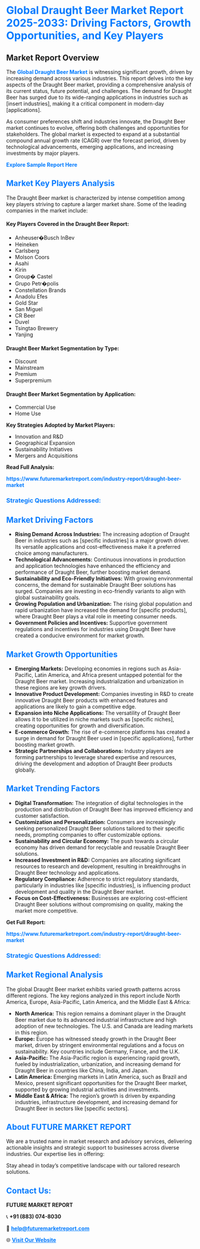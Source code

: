 <h1 style="color: #007BFF;">Global Draught Beer Market Report 2025-2033: Driving Factors, Growth Opportunities, and Key Players</h1>

<section id="overview">
<h2>Market Report Overview</h2>
<p>The <a href="https://www.futuremarketreport.com/industry-report/draught-beer-market" style="color: #007BFF; text-decoration: none;"><strong>Global Draught Beer Market</strong></a> is witnessing significant growth, driven by increasing demand across various industries. This report delves into the key aspects of the Draught Beer market, providing a comprehensive analysis of its current status, future potential, and challenges. The demand for Draught Beer has surged due to its wide-ranging applications in industries such as [insert industries], making it a critical component in modern-day [applications].</p>
<p>As consumer preferences shift and industries innovate, the Draught Beer market continues to evolve, offering both challenges and opportunities for stakeholders. The global market is expected to expand at a substantial compound annual growth rate (CAGR) over the forecast period, driven by technological advancements, emerging applications, and increasing investments by major players.</p>
</section>

<section id="overview">
<p><a href="https://www.futuremarketreport.com/request-sample/reportId=26983" style="color: #007BFF; text-decoration: none;"><strong>Explore Sample Report Here</strong></a></p>
</section>

<section id="key-players">
<h2 style="color: #007BFF;">Market Key Players Analysis</h2>
<p>The Draught Beer market is characterized by intense competition among key players striving to capture a larger market share. Some of the leading companies in the market include:</p>
<h4>Key Players Covered in the Draught Beer Report:</h4>
<ul><li>Anheuser�Busch InBev</li><li>Heineken</li><li>Carlsberg</li><li>Molson Coors</li><li>Asahi</li><li>Kirin</li><li>Group� Castel</li><li>Grupo Petr�polis</li><li>Constellation Brands</li><li>Anadolu Efes</li><li>Gold Star</li><li>San Miguel</li><li>CR Beer</li><li>Duvel</li><li>Tsingtao Brewery</li><li>Yanjing</li></ul>
<h4>Draught Beer Market Segmentation by Type:</h4>
<ul><li>Discount</li><li>Mainstream</li><li>Premium</li><li>Superpremium</li></ul>

<h4>Draught Beer Market Segmentation by Application:</h4>
<ul><li>Commercial Use</li><li>Home Use</li></ul>
<p><strong>Key Strategies Adopted by Market Players:</strong></p>
<ul>
<li>Innovation and R&D</li>
<li>Geographical Expansion</li>
<li>Sustainability Initiatives</li>
<li>Mergers and Acquisitions</li>
</ul>
</section>

<section>
<p><strong>Read Full Analysis: </strong></p><a href="https://www.futuremarketreport.com/industry-report/draught-beer-market" style="color: #007BFF; text-decoration: none;"><strong>https://www.futuremarketreport.com/industry-report/draught-beer-market</strong></a>
<h3 style="color: #007BFF;">Strategic Questions Addressed:</h3>
</section>

<section id="driving-factors">
<h2 style="color: #007BFF;">Market Driving Factors</h2>
<ul>
<li><strong>Rising Demand Across Industries:</strong> The increasing adoption of Draught Beer in industries such as [specific industries] is a major growth driver. Its versatile applications and cost-effectiveness make it a preferred choice among manufacturers.</li>
<li><strong>Technological Advancements:</strong> Continuous innovations in production and application technologies have enhanced the efficiency and performance of Draught Beer, further boosting market demand.</li>
<li><strong>Sustainability and Eco-Friendly Initiatives:</strong> With growing environmental concerns, the demand for sustainable Draught Beer solutions has surged. Companies are investing in eco-friendly variants to align with global sustainability goals.</li>
<li><strong>Growing Population and Urbanization:</strong> The rising global population and rapid urbanization have increased the demand for [specific products], where Draught Beer plays a vital role in meeting consumer needs.</li>
<li><strong>Government Policies and Incentives:</strong> Supportive government regulations and incentives for industries using Draught Beer have created a conducive environment for market growth.</li>
</ul>
</section>

<section id="growth-opportunities">
<h2 style="color: #007BFF;">Market Growth Opportunities</h2>
<ul>
<li><strong>Emerging Markets:</strong> Developing economies in regions such as Asia-Pacific, Latin America, and Africa present untapped potential for the Draught Beer market. Increasing industrialization and urbanization in these regions are key growth drivers.</li>
<li><strong>Innovative Product Development:</strong> Companies investing in R&D to create innovative Draught Beer products with enhanced features and applications are likely to gain a competitive edge.</li>
<li><strong>Expansion into Niche Applications:</strong> The versatility of Draught Beer allows it to be utilized in niche markets such as [specific niches], creating opportunities for growth and diversification.</li>
<li><strong>E-commerce Growth:</strong> The rise of e-commerce platforms has created a surge in demand for Draught Beer used in [specific applications], further boosting market growth.</li>
<li><strong>Strategic Partnerships and Collaborations:</strong> Industry players are forming partnerships to leverage shared expertise and resources, driving the development and adoption of Draught Beer products globally.</li>
</ul>
</section>

<section id="trending-factors">
<h2 style="color: #007BFF;">Market Trending Factors</h2>
<ul>
<li><strong>Digital Transformation:</strong> The integration of digital technologies in the production and distribution of Draught Beer has improved efficiency and customer satisfaction.</li>
<li><strong>Customization and Personalization:</strong> Consumers are increasingly seeking personalized Draught Beer solutions tailored to their specific needs, prompting companies to offer customizable options.</li>
<li><strong>Sustainability and Circular Economy:</strong> The push towards a circular economy has driven demand for recyclable and reusable Draught Beer solutions.</li>
<li><strong>Increased Investment in R&D:</strong> Companies are allocating significant resources to research and development, resulting in breakthroughs in Draught Beer technology and applications.</li>
<li><strong>Regulatory Compliance:</strong> Adherence to strict regulatory standards, particularly in industries like [specific industries], is influencing product development and quality in the Draught Beer market.</li>
<li><strong>Focus on Cost-Effectiveness:</strong> Businesses are exploring cost-efficient Draught Beer solutions without compromising on quality, making the market more competitive.</li>
</ul>
</section>

<section>
<p><strong>Get Full Report: </strong></p><a href="https://www.futuremarketreport.com/industry-report/draught-beer-market" style="color: #007BFF; text-decoration: none;"><strong>https://www.futuremarketreport.com/industry-report/draught-beer-market</strong></a>
<h3 style="color: #007BFF;">Strategic Questions Addressed:</h3>
</section>


<section id="regional-analysis">
<h2 style="color: #007BFF;">Market Regional Analysis</h2>
<p>The global Draught Beer market exhibits varied growth patterns across different regions. The key regions analyzed in this report include North America, Europe, Asia-Pacific, Latin America, and the Middle East & Africa:</p>
<ul>
<li><strong>North America:</strong> This region remains a dominant player in the Draught Beer market due to its advanced industrial infrastructure and high adoption of new technologies. The U.S. and Canada are leading markets in this region.</li>
<li><strong>Europe:</strong> Europe has witnessed steady growth in the Draught Beer market, driven by stringent environmental regulations and a focus on sustainability. Key countries include Germany, France, and the U.K.</li>
<li><strong>Asia-Pacific:</strong> The Asia-Pacific region is experiencing rapid growth, fueled by industrialization, urbanization, and increasing demand for Draught Beer in countries like China, India, and Japan.</li>
<li><strong>Latin America:</strong> Emerging markets in Latin America, such as Brazil and Mexico, present significant opportunities for the Draught Beer market, supported by growing industrial activities and investments.</li>
<li><strong>Middle East & Africa:</strong> The region’s growth is driven by expanding industries, infrastructure development, and increasing demand for Draught Beer in sectors like [specific sectors].</li>
</ul>
</section>

<footer>
<h2 style="color: #007BFF;">About FUTURE MARKET REPORT</h2>
<p>We are a trusted name in market research and advisory services, delivering actionable insights and strategic support to businesses across diverse industries. Our expertise lies in offering:</p>

<p>Stay ahead in today’s competitive landscape with our tailored research solutions.</p>

<h2 style="color: #007BFF;">Contact Us:</h2>
<p><strong>FUTURE MARKET REPORT</strong></p>
<p>📞 <strong>+91 (883) 074-8030</strong></p>
<p>📧 <strong><a href="mailto:help@futuremarketreport.com" style="color: #007BFF;">help@futuremarketreport.com</a></strong></p>
<p>🌐 <strong><a href="https://www.futuremarketreport.com/" style="color: #007BFF;">Visit Our Website</a></strong></p>
</footer>